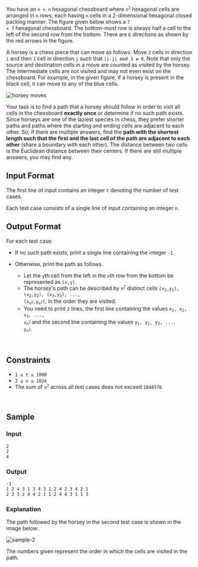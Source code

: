<!-- 
** To be edited by problem admin.
        PROBLEM ABSTRACT:
            Eg: given an array of integers, find continuous subarray such that, sum of it's elements is maximum.
                Return the sum of the subarray.
                Egde cases: <add if some cases are must and should be added>
                Stress cases: <add if some cases are must and should be added>
-->

You have an <code>n &times; n</code> hexagonal chessboard where <code>n<sup>2</sup></code> hexagonal cells are arranged in <code>n</code> rows, each having <code>n</code> cells in a 2-dimensional hexagonal closed packing manner. The figure given below shows a <code>7 &times; 7</code> hexagonal chessboard. The bottom-most row is always half a cell to the left of the second row from the bottom. There are <code>6</code> directions as shown by the red arrows in the figure.

A horsey is a chess piece that can move as follows: Move <code>2</code> cells in direction <code>i</code> and then <code>1</code> cell in direction <code>j</code> such that <code>|i-j| mod 3 &ne; 0</code>. Note that only the source and destination cells in a move are counted as visited by the horsey. The intermediate cells are not visited and may not even exist on the chessboard. For example, in the given figure, if a horsey is present in the black cell, it can move to any of the blue cells.

![horsey moves](https://storage.googleapis.com/cdcontent/contents/3105/attachments/assets/example.png)

Your task is to find a path that a horsey should follow in order to visit all cells in the chessboard **exactly once** or determine if no such path exists. Since horseys are one of the laziest species in chess, they prefer shorter paths and paths where the starting and ending cells are adjacent to each other. So, if there are multiple answers, find the **path with the shortest length such that the first and the last cell of the path are adjacent to each other** (share a boundary with each other). The distance between two cells is the Euclidean distance between their centers. If there are still multiple answers, you may find any.


## Input Format

The first line of input contains an integer <code>t</code> denoting the number of test cases.

Each test case consists of a single line of input containing an integer <code>n</code>.


## Output Format

For each test case:

- If no such path exists, print a single line containing the integer <code>-1</code>.

- Otherwise, print the path as follows.

    - Let the <code>y</code>th cell from the left in the <code>x</code>th row from the bottom be represented as <code>(x,y)</code>.
    - The horsey's path can be described by <code>n<sup>2</sup></code> distinct cells <code>(x<sub>1</sub>,y<sub>1</sub>), (x<sub>2</sub>,y<sub>2</sub>), (x<sub>3</sub>,y<sub>3</sub>), ..., (x<sub>n<sup>2</sup></sub>,y<sub>n<sup>2</sup></sub>)</code>, in the order they are visited.
    - You need to print <code>2</code> lines, the first line containing the values <code>x<sub>1</sub>, x<sub>2</sub>, x<sub>3</sub>, ..., x<sub>n<sup>2</sup></sub></code> and the second line containing the values <code>y<sub>1</sub>, y<sub>2</sub>, y<sub>3</sub>, ..., y<sub>n<sup>2</sup></sub></code>.

<br>


## Constraints

- `1 ≤ t ≤ 1000`
- `2 ≤ n ≤ 1024`
- The sum of <code>n<sup>2</sup></code> across all test cases does not exceed `1048576`

<br>


## Sample

### Input
```
2
2
4
```

### Output
```
-1
1 2 4 3 1 3 4 3 1 2 4 2 3 4 2 1
2 3 3 2 4 4 2 1 1 2 4 4 3 1 1 3
```

### Explanation

The path followed by the horsey in the second test case is shown in the image below:

![sample-2](https://storage.googleapis.com/cdcontent/contents/3105/attachments/assets/4x4-Sample.png)

The numbers given represent the order in which the cells are visited in the path.


